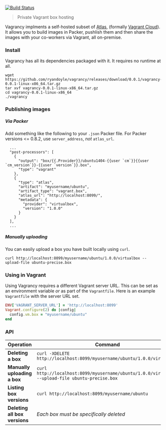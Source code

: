 [![Build Status](https://img.shields.io/travis/ryandoyle/vagrancy.svg)](https://travis-ci.org/ryandoyle/vagrancy)

> Private Vagrant box hosting

Vagrancy implments a self-hosted subset of [Atlas](https://atlas.hashicorp.com/), (formally [Vagrant Cloud](https://vagrantcloud.com)). It allows you to build images in Packer, pushlish them and then share the images with your co-workers via Vagrant, all on-premise.

### Install
Vagrancy has all its dependencies packaged with it. It requires no runtime at all.
```shell
wget https://github.com/ryandoyle/vagrancy/releases/download/0.0.1/vagrancy-0.0.1-linux-x86_64.tar.gz
tar xvf vagrancy-0.0.1-linux-x86_64.tar.gz
cd vagrancy-0.0.1-linux-x86_64
./vagrancy
```
### Publishing images
##### Via Packer
Add something like the following to your `.json` Packer file. For Packer versions <= 0.8.2, use `server_address`, *not* `atlas_url`.
```
  ...
  "post-processors": [                              
    {   
      "output": "box/{{.Provider}}/ubuntu1404-{{user `cm`}}{{user `cm_version`}}-{{user `version`}}.box",
      "type": "vagrant"
    },  
    {   
      "type": "atlas",
      "artifact": "myusername/ubuntu",
      "artifact_type": "vagrant.box",
      "atlas_url": "http://localhost:8099/",
      "metadata": {
        "provider": "virtualbox",
        "version": "1.0.0"
      }   
    }   
  ], 
  ...
```
##### Manually uploading
You can easily upload a box you have built locally using `curl`.
```
curl http://localhost:8099/myusername/ubuntu/1.0.0/virtualbox --upload-file ubuntu-precise.box
```

### Using in Vagrant
Using Vagrancy requires a different Vagrant server URL. This can be set as an environment variable *or* as part of the `Vagrantfile`. Here is an example `Vagrantfile` with the server URL set.
```ruby
ENV['VAGRANT_SERVER_URL'] = 'http://localhost:8099'
Vagrant.configure(2) do |config|
  config.vm.box = "myusername/ubuntu"
end
```
### API
Operation| Command 
---------|----------
**Deleting a box** | `curl -XDELETE http://localhost:8099/myusername/ubuntu/1.0.0/virtualbox`
**Manually uploading a box** | `curl http://localhost:8099/myusername/ubuntu/1.0.0/virtualbox --upload-file ubuntu-precise.box`
**Listing box versions** | `curl http://localhost:8099/myusername/ubuntu`
**Deleting all box versions** | *Each box must be specifically deleted*
